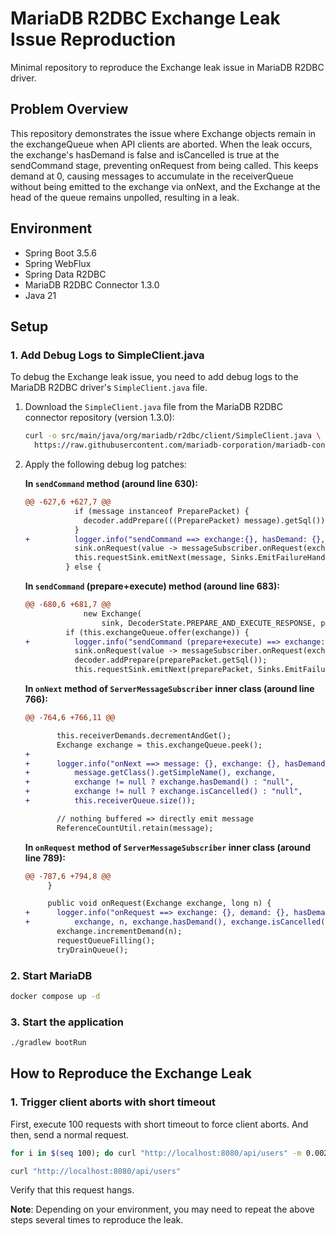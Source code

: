 # MariaDB R2DBC Exchange Leak Issue Reproduction

Minimal repository to reproduce the Exchange leak issue in MariaDB R2DBC driver.

## Problem Overview

This repository demonstrates the issue where Exchange objects remain in the exchangeQueue when API clients are aborted.
When the leak occurs, the exchange's hasDemand is false and isCancelled is true at the sendCommand stage, preventing onRequest from being called. This keeps demand at 0, causing messages to accumulate in the receiverQueue without being emitted to the exchange via onNext, and the Exchange at the head of the queue remains unpolled, resulting in a leak.

## Environment

- Spring Boot 3.5.6
- Spring WebFlux
- Spring Data R2DBC
- MariaDB R2DBC Connector 1.3.0
- Java 21

## Setup

### 1. Add Debug Logs to SimpleClient.java

To debug the Exchange leak issue, you need to add debug logs to the MariaDB R2DBC driver's `SimpleClient.java` file.

1. Download the `SimpleClient.java` file from the MariaDB R2DBC connector repository (version 1.3.0):
   ```bash
   curl -o src/main/java/org/mariadb/r2dbc/client/SimpleClient.java \
     https://raw.githubusercontent.com/mariadb-corporation/mariadb-connector-r2dbc/1.3.0/src/main/java/org/mariadb/r2dbc/client/SimpleClient.java
   ```

2. Apply the following debug log patches:

   **In `sendCommand` method (around line 630):**
   ```diff
   @@ -627,6 +627,7 @@
              if (message instanceof PreparePacket) {
                decoder.addPrepare(((PreparePacket) message).getSql());
              }
   +          logger.info("sendCommand ==> exchange:{}, hasDemand: {}, cancelled: {}", exchange, exchange.hasDemand(), exchange.isCancelled());
              sink.onRequest(value -> messageSubscriber.onRequest(exchange, value));
              this.requestSink.emitNext(message, Sinks.EmitFailureHandler.FAIL_FAST);
            } else {
   ```

   **In `sendCommand` (prepare+execute) method (around line 683):**
   ```diff
   @@ -680,6 +681,7 @@
                new Exchange(
                    sink, DecoderState.PREPARE_AND_EXECUTE_RESPONSE, preparePacket.getSql());
            if (this.exchangeQueue.offer(exchange)) {
   +          logger.info("sendCommand (prepare+execute) ==> exchange:{}, hasDemand: {}, cancelled: {}", exchange, exchange.hasDemand(), exchange.isCancelled());
              sink.onRequest(value -> messageSubscriber.onRequest(exchange, value));
              decoder.addPrepare(preparePacket.getSql());
              this.requestSink.emitNext(preparePacket, Sinks.EmitFailureHandler.FAIL_FAST);
   ```

   **In `onNext` method of `ServerMessageSubscriber` inner class (around line 766):**
   ```diff
   @@ -764,6 +766,11 @@

          this.receiverDemands.decrementAndGet();
          Exchange exchange = this.exchangeQueue.peek();
   +
   +      logger.info("onNext ==> message: {}, exchange: {}, hasDemand: {}, cancelled: {}, receiverQueue.size: {}",
   +          message.getClass().getSimpleName(), exchange,
   +          exchange != null ? exchange.hasDemand() : "null",
   +          exchange != null ? exchange.isCancelled() : "null",
   +          this.receiverQueue.size());

          // nothing buffered => directly emit message
          ReferenceCountUtil.retain(message);
   ```

   **In `onRequest` method of `ServerMessageSubscriber` inner class (around line 789):**
   ```diff
   @@ -787,6 +794,8 @@
        }

        public void onRequest(Exchange exchange, long n) {
   +      logger.info("onRequest ==> exchange: {}, demand: {}, hasDemand: {}, cancelled: {}",
   +          exchange, n, exchange.hasDemand(), exchange.isCancelled());
          exchange.incrementDemand(n);
          requestQueueFilling();
          tryDrainQueue();
   ```

### 2. Start MariaDB

```bash
docker compose up -d
```

### 3. Start the application

```bash
./gradlew bootRun
```

## How to Reproduce the Exchange Leak

### 1. Trigger client aborts with short timeout

First, execute 100 requests with short timeout to force client aborts. And then, send a normal request.

```bash
for i in $(seq 100); do curl "http://localhost:8080/api/users" -m 0.002; done

curl "http://localhost:8080/api/users"
```

Verify that this request hangs.

**Note**: Depending on your environment, you may need to repeat the above steps several times to reproduce the leak.
